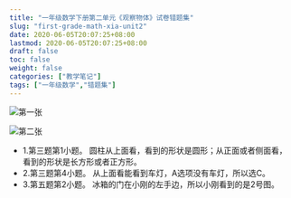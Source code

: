 ```yaml
---
title: "一年级数学下册第二单元《观察物体》试卷错题集"
slug: "first-grade-math-xia-unit2"
date: 2020-06-05T20:07:25+08:00
lastmod: 2020-06-05T20:07:25+08:00
draft: false
toc: false
weight: false
categories: ["教学笔记"]
tags: ["一年级数学","错题集"]
---
```


![第一张](https://cdn.jsdelivr.net/gh/iwyang/pic/20200721155834.jpg)

![第二张](https://cdn.jsdelivr.net/gh/iwyang/pic/20200721155852.jpg)

+ 1.第三题第1小题。
  圆柱从上面看，看到的形状是圆形；从正面或者侧面看，看到的形状是长方形或者正方形。
+ 2.第三题第4小题。
  从上面看能看到车灯，A选项没有车灯，所以选C。
+ 3.第五题第2小题。
  冰箱的门在小刚的左手边，所以小刚看到的是2号图。
